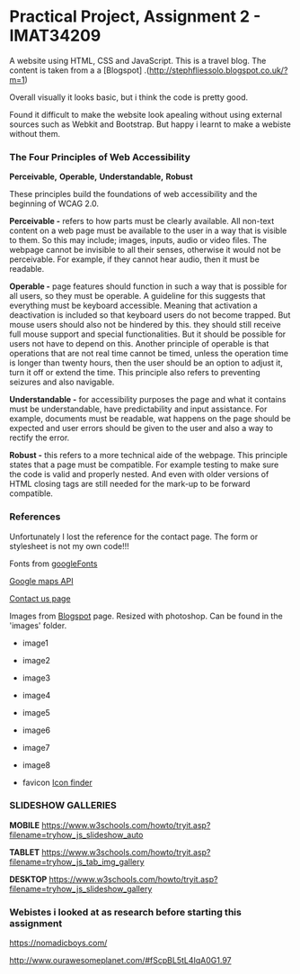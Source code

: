 
# Practical Project, Assignment 2 - IMAT34209
A website using HTML, CSS and JavaScript. This is a travel blog. The content is taken from a 
a [Blogspot] .(http://stephfliessolo.blogspot.co.uk/?m=1)

Overall visually it looks basic, but i think the code is pretty good.

Found it difficult to make the website look apealing without using external sources such
as Webkit and Bootstrap. But happy i learnt to make a webiste without them. 

### The Four Principles of Web Accessibility
**Perceivable,** **Operable,** **Understandable,** **Robust**
 
These principles build the foundations of web accessibility and the beginning of WCAG 2.0.

**Perceivable -** refers to how parts must be clearly available. All non-text content on a web page must be available to the user in a way that is visible to them. 
So this may include; images, inputs, audio or video files. The webpage cannot be invisible to all their senses, otherwise it would not be perceivable. For example, 
if they cannot hear audio, then it must be readable. 

**Operable -** page features should function in such a way that is possible for all users, so they must be operable. 
A guideline for this suggests that everything must be keyboard accessible. Meaning that activation a deactivation is included so that keyboard users do not become trapped. 
But mouse users should also not be hindered by this. they should still receive full mouse support and special functionalities. But it should be possible for users not have 
to depend on this. Another principle of operable is that operations that are not real time cannot be timed, unless the operation time is longer than twenty hours, then the 
user should be an option to adjust it, turn it off or extend the time. This principle also refers to preventing seizures and also navigable.

**Understandable -** for accessibility purposes the page and what it contains must be understandable, have predictability and input assistance. 
For example, documents must be readable, wat happens on the page should be expected and user errors should be given to the user and also a way to rectify the error.

**Robust -** this refers to a more technical aide of the webpage. This principle states that a page must be compatible. For example testing to make sure the code is valid and properly nested.
And even with older versions of HTML closing tags are still needed for the mark-up to be forward compatible.

### References
Unfortunately I lost the reference for the contact page. The form or stylesheet is not my own code!!!

Fonts from [googleFonts](https://fonts.google.com/)

[Google maps API](https://www.youtube.com/watch?v=Zxf1mnP5zcw&t=550s)

[Contact us page](https://codepen.io/wgnr/pen/iwDIh)

Images from [Blogspot](http://stephfliessolo.blogspot.co.uk/?m=1) page.
Resized with photoshop. Can be found in the 'images' folder. 
- image1
- image2
- image3
- image4
- image5
- image6
- image7
- image8

- favicon [Icon finder](https://www.iconfinder.com/icons/373093/airport_destination_fare_journey_map_ticket_travel_icon)


### SLIDESHOW GALLERIES

**MOBILE**
https://www.w3schools.com/howto/tryit.asp?filename=tryhow_js_slideshow_auto

**TABLET**
https://www.w3schools.com/howto/tryit.asp?filename=tryhow_js_tab_img_gallery

**DESKTOP**
https://www.w3schools.com/howto/tryit.asp?filename=tryhow_js_slideshow_gallery


### Webistes i looked at as research before starting this assignment 

https://nomadicboys.com/

http://www.ourawesomeplanet.com/#fScpBL5tL4IqA0G1.97

